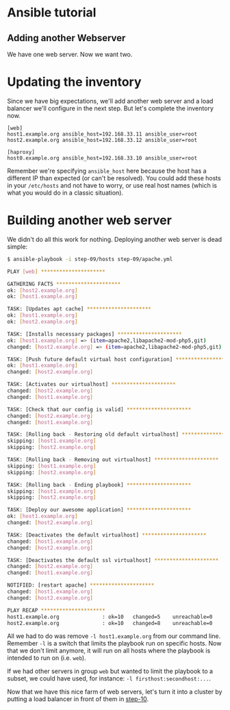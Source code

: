 Ansible tutorial
================

Adding another Webserver
-------------------------

We have one web server. Now we want two.

# Updating the inventory

Since we have big expectations, we'll add another web server and a load
balancer we'll configure in the next step. But let's complete the inventory now.

```
[web]
host1.example.org ansible_host=192.168.33.11 ansible_user=root
host2.example.org ansible_host=192.168.33.12 ansible_user=root

[haproxy]
host0.example.org ansible_host=192.168.33.10 ansible_user=root
```

Remember we're specifying `ansible_host` here because the host has a
different IP than expected (or can't be resolved). You could add these hosts
in your `/etc/hosts` and not have to worry, or use real host names (which is
what you would do in a classic situation).

# Building another web server

We didn't do all this work for nothing. Deploying another web server is dead 
simple:

```bash
$ ansible-playbook -i step-09/hosts step-09/apache.yml

PLAY [web] ********************* 

GATHERING FACTS ********************* 
ok: [host2.example.org]
ok: [host1.example.org]

TASK: [Updates apt cache] ********************* 
ok: [host1.example.org]
ok: [host2.example.org]

TASK: [Installs necessary packages] ********************* 
ok: [host1.example.org] => (item=apache2,libapache2-mod-php5,git)
changed: [host2.example.org] => (item=apache2,libapache2-mod-php5,git)

TASK: [Push future default virtual host configuration] ********************* 
ok: [host1.example.org]
changed: [host2.example.org]

TASK: [Activates our virtualhost] ********************* 
changed: [host2.example.org]
changed: [host1.example.org]

TASK: [Check that our config is valid] ********************* 
changed: [host2.example.org]
changed: [host1.example.org]

TASK: [Rolling back - Restoring old default virtualhost] ********************* 
skipping: [host1.example.org]
skipping: [host2.example.org]

TASK: [Rolling back - Removing out virtualhost] ********************* 
skipping: [host1.example.org]
skipping: [host2.example.org]

TASK: [Rolling back - Ending playbook] ********************* 
skipping: [host1.example.org]
skipping: [host2.example.org]

TASK: [Deploy our awesome application] ********************* 
ok: [host1.example.org]
changed: [host2.example.org]

TASK: [Deactivates the default virtualhost] ********************* 
changed: [host1.example.org]
changed: [host2.example.org]

TASK: [Deactivates the default ssl virtualhost] ********************* 
changed: [host2.example.org]
changed: [host1.example.org]

NOTIFIED: [restart apache] ********************* 
changed: [host1.example.org]
changed: [host2.example.org]

PLAY RECAP ********************* 
host1.example.org              : ok=10   changed=5    unreachable=0    failed=0    
host2.example.org              : ok=10   changed=8    unreachable=0    failed=0    
```

All we had to do was remove `-l host1.example.org` from our command line. Remember 
`-l` is a switch that limits the playbook run on specific hosts. Now that we don't 
limit anymore, it will run on all hosts where the playbook is intended to run on 
(i.e. `web`).

If we had other servers in group `web` but wanted to limit the playbook to a subset, 
we could have used, for instance: `-l firsthost:secondhost:...`.

Now that we have this nice farm of web servers, let's turn it into a cluster by 
putting a load balancer in front of them in [step-10](https://github.com/leucos/ansible-tuto/tree/master/step-10).
